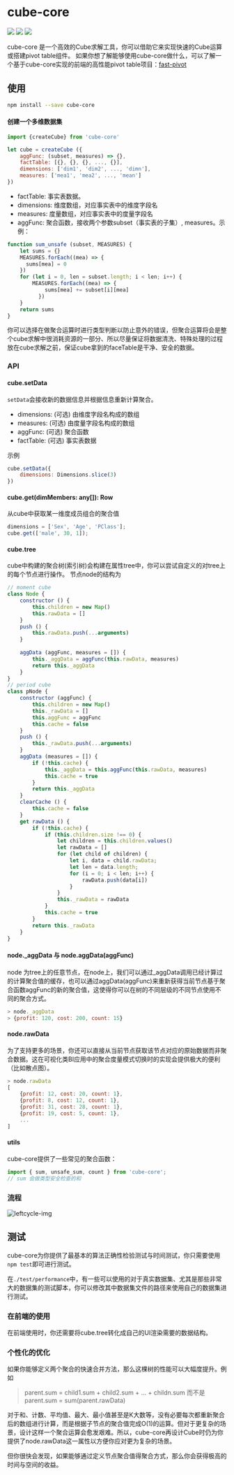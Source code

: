 # cube-core
![](https://travis-ci.com/ObservedObserver/cube-core.svg?branch=master)
![](https://img.shields.io/github/license/ObservedObserver/cube-core)
![](https://img.shields.io/npm/v/cube-core)

cube-core 是一个高效的Cube求解工具，你可以借助它来实现快速的Cube运算或搭建pivot table组件。
如果你想了解能够使用cube-core做什么，可以了解一个基于cube-core实现的前端的高性能pivot table项目：[fast-pivot](https://github.com/ObservedObserver/fast-pivot)

## 使用

```bash
npm install --save cube-core
```

####  创建一个多维数据集
```js
import {createCube} from 'cube-core'

let cube = createCube ({
    aggFunc: (subset, measures) => {},
    factTable: [{}, {}, {}, ..., {}],
    dimensions: ['dim1', 'dim2', ..., 'dimn'],
    measures: ['mea1', 'mea2', ..., 'mean']
})
```
+ factTable: 事实表数据。
+ dimensions: 维度数组，对应事实表中的维度字段名
+ measures: 度量数组，对应事实表中的度量字段名
+ aggFunc: 聚合函数，接收两个参数subset（事实表的子集）, measures。示例：
```js
function sum_unsafe (subset, MEASURES) {
    let sums = {}
    MEASURES.forEach((mea) => {
      sums[mea] = 0
    })
    for (let i = 0, len = subset.length; i < len; i++) {
        MEASURES.forEach((mea) => {
            sums[mea] += subset[i][mea]
          })
    }
    return sums
}
```

你可以选择在做聚合运算时进行类型判断以防止意外的错误，但聚合运算将会是整个cube求解中很消耗资源的一部分、所以尽量保证将数据清洗、特殊处理的过程放在cube求解之前，保证cube拿到的faceTable是干净、安全的数据。

### API

#### cube.setData
`setData`会接收新的数据信息并根据信息重新计算聚合。
+ dimensions: (可选) 由维度字段名构成的数组
+ measures: (可选) 由度量字段名构成的数组
+ aggFunc: (可选) 聚合函数
+ factTable: (可选) 事实表数据

示例
```js
cube.setData({
    dimensions: Dimensions.slice(3)
})
```

#### cube.get(dimMembers: any[]): Row
从cube中获取某一维度成员组合的聚合值
```js
dimensions = ['Sex', 'Age', 'PClass'];
cube.get(['male', 30, 1]);
```

#### cube.tree
cube中构建的聚合树(索引树)会构建在属性tree中，你可以尝试自定义的对tree上的每个节点进行操作。
节点node的结构为
```js
// moment cube
class Node {
    constructor () {
        this.children = new Map()
        this.rawData = []
    }
    push () {
        this.rawData.push(...arguments)
    }
    
    aggData (aggFunc, measures = []) {
        this._aggData = aggFunc(this.rawData, measures)
        return this._aggData
    }
}
// period cube
class pNode {
    constructor (aggFunc) {
        this.children = new Map()
        this._rawData = []
        this.aggFunc = aggFunc
        this.cache = false
    }
    push () {
        this._rawData.push(...arguments)
    }
    aggData (measures = []) {
        if (!this.cache) {
            this._aggData = this.aggFunc(this.rawData, measures)
            this.cache = true
        }
        return this._aggData
    }
    clearCache () {
        this.cache = false
    }
    get rawData () {
        if (!this.cache) {
            if (this.children.size !== 0) {
                let children = this.children.values()
                let rawData = []
                for (let child of children) {
                    let i, data = child.rawData;
                    let len = data.length;
                    for (i = 0; i < len; i++) {
                        rawData.push(data[i])
                    }
                }
                this._rawData = rawData
            }
            this.cache = true
        }
        return this._rawData
    }
}
```


#### node._aggData 与 node.aggData(aggFunc)
node 为tree上的任意节点，在node上，我们可以通过_aggData调用已经计算过的计算聚合值的缓存，也可以通过aggData(aggFunc)来重新获得当前节点基于聚合函数aggFunc的新的聚合值，这使得你可以在树的不同层级的不同节点使用不同的聚合方式。
```js
> node._aggData
> {profit: 120, cost: 200, count: 15}
```

#### node.rawData
为了支持更多的场景，你还可以直接从当前节点获取该节点对应的原始数据而非聚合数据。这在可视化类BI应用中的聚合度量模式切换时的实现会提供极大的便利（比如散点图）。
```js
> node.rawData
[
    {profit: 12, cost: 20, count: 1},
    {profit: 8, cost: 12, count: 1},
    {profit: 31, cost: 28, count: 1},
    {profit: 19, cost: 5, count: 1},
    ...
]
```

#### utils
cube-core提供了一些常见的聚合函数：
```js
import { sum, unsafe_sum, count } from 'cube-core';
// sum 会做类型安全检查的和
```

### 流程
![leftcycle-img](http://carrot.zone:8080/lifecycle-core-cube.png)

## 测试
cube-core为你提供了最基本的算法正确性检验测试与时间测试，你只需要使用`npm test`即可进行测试。

在`./test/performance`中，有一些可以使用的对于真实数据集、尤其是那些非常大的数据集的测试脚本，你可以修改其中数据集文件的路径来使用自己的数据集进行测试。

### 在前端的使用
在前端使用时，你还需要将cube.tree转化成自己的UI渲染需要的数据结构。

### 个性化的优化

如果你能够定义两个聚合的快速合并方法，那么这棵树的性能可以大幅度提升。例如
> parent.sum = child1.sum + child2.sum + ... + childn.sum
> 而不是 parent.sum = sum(parent.rawData)

对于和、计数、平均值、最大、最小值甚至是K大数等，没有必要每次都重新聚合后的数组进行计算，而是根据子节点的聚合值完成O(1)的运算。但对于更复杂的场景，设计这样一个聚合运算会愈发艰难。所以，cube-core再设计Cube时仍为你提供了node.rawData这一属性以方便你应对更为复杂的场景。

但你很快会发现，如果能够通过定义节点聚合值得聚合方式，那么你会获得极高的时间与空间的收益。
